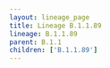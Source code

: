 ```yaml
---
layout: lineage_page
title: Lineage B.1.1.89
lineage: B.1.1.89
parent: B.1.1
children: ['B.1.1.89']
---
```

